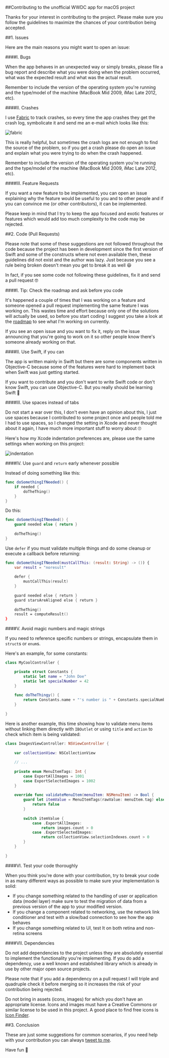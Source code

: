 ##Contributing to the unofficial WWDC app for macOS project

Thanks for your interest in contributing to the project. Please make sure you follow the guidelines to maximize the chances of your contribution being accepted.

##1. Issues

Here are the main reasons you might want to open an issue:

####I. Bugs

When the app behaves in an unexpected way or simply breaks, please file a bug report and describe what you were doing when the problem occurred, what was the expected result and what was the actual result.

Remember to include the version of the operating system you're running and the type/model of the machine (MacBook Mid 2009, iMac Late 2012, etc).

####II. Crashes

I use [Fabric](https://fabric.io) to track crashes, so every time the app crashes they get the crash log, symbolicate it and send me an e-mail which looks like this:

![fabric](screenshots/fabric.png)

This is really helpful, but sometimes the crash logs are not enough to find the source of the problem, so if you get a crash please do open an issue and explain what you were trying to do when the crash happened. 

Remember to include the version of the operating system you're running and the type/model of the machine (MacBook Mid 2009, iMac Late 2012, etc).

####III. Feature Requests

If you want a new feature to be implemented, you can open an issue explaining why the feature would be useful to you and to other people and if you can convince me (or other contributors), it can be implemented.

Please keep in mind that I try to keep the app focused and exotic features or features which would add too much complexity to the code may be rejected.

##2. Code (Pull Requests)

Please note that some of these suggestions are not followed throughout the code because the project has been in development since the first version of Swift and some of the constructs where not even available then, these guidelines did not exist and the author was lazy. Just because you see a rule being broken doesn't mean you get to break it as well 😆

In fact, if you see some code not following these guidelines, fix it and send a pull request 🤓

####I. Tip: Check the roadmap and ask before you code

It's happened a couple of times that I was working on a feature and someone opened a pull request implementing the same feature I was working on. This wastes time and effort because only one of the solutions will actually be used, so before you start coding I suggest you take a look at the [roadmap](ROADMAP.md) to see what I'm working on currently.

If you see an open issue and you want to fix it, reply on the issue announcing that you're going to work on it so other people know there's someone already working on that.

####II. Use Swift, if you can

The app is written mainly in Swift but there are some components written in Objective-C because some of the features were hard to implement back when Swift was just getting started.

If you want to contribute and you don't want to write Swift code or don't know Swift, you can use Objective-C. But you really should be learning Swift 😬

####III. Use spaces instead of tabs

Do not start a war over this, I don't even have an opinion about this, I just use spaces because I contributed to some project once and people told me I had to use spaces, so I changed the setting in Xcode and never thought about it again, I have much more important stuff to worry about 🙄

Here's how my Xcode indentation preferences are, please use the same settings when working on this project:

![indentation](screenshots/indentation.png)

####IV. Use `guard` and `return` early whenever possible

Instead of doing something like this:

```swift
func doSomethingIfNeeded() {
	if needed {
		doTheThing()
	}
}
```

Do this:

```swift
func doSomethingIfNeeded() {
	guard needed else { return }
	
	doTheThing()
}
```

Use `defer` if you must validate multiple things and do some cleanup or execute a callback before returning:

```swift
func doSomethingIfNeeded(mustCallThis: (result: String) -> ()) {
	var result = "noresult"
	
	defer {
		mustCallThis(result)
	}
	
	guard needed else { return }
	guard starsAreAligned else { return }
	
	doTheThing()
	result = computeResult()
}
```

####V. Avoid magic numbers and magic strings

If you need to reference specific numbers or strings, encapsulate them in `struct`s or `enum`s.

Here's an example, for some constants:

```swift
class MyCoolController {

	private struct Constants {
		static let name = "John Doe"
		static let specialNumber = 42
	}
	
	func doTheThingy() {
		return Constants.name + "'s number is " + Constants.specialNumber
	}
	
}
```

Here is another example, this time showing how to validate menu items without linking them directly with `IBOutlet` or using `title` and `action` to check which item is being validated:

```swift
class ImagesViewController: NSViewController {
	
	var collectionView: NSCollectionView
	
	// ...
	
	private enum MenuItemTags: Int {
		case ExportAllImages = 1001
		case ExportSelectedImages = 1002
	}
	
	override func validateMenuItem(menuItem: NSMenuItem) -> Bool {
		guard let itemValue = MenuItemTags(rawValue: menuItem.tag) else {
			return false
		}
		
		switch itemValue {
			case .ExportAllImages:
				return images.count > 0
			case .ExportSelectedImages:
				return collectionView.selectionIndexes.count > 0
		}
	}
	
}
```

####VI. Test your code thoroughly

When you think you're done with your contribution, try to break your code in as many different ways as possible to make sure your implementation is solid:

- If you change something related to the handling of user or application data (model layer) make sure to test the migration of data from a previous version of the app to your modified version.
- If you change a component related to networking, use the network link conditioner and test with a slow/bad connection to see how the app behaves
- If you change something related to UI, test It on both retina and non-retina screens

####VII. Dependencies

Do not add dependencies to the project unless they are absolutely essential to implement the functionality you're implementing. If you do add a dependency, use a well known and established library which is already in use by other major open source projects.

Please note that if you add a dependency on a pull request I will triple and quadruple check it before merging so it increases the risk of your contribution being rejected.

Do not bring in assets (icons, images) for which you don't have an appropriate license. Icons and images must have a Creative Commons or similar license to be used in this project. A good place to find free icons is [Icon Finder](https://iconfinder.com).

##3. Conclusion

These are just some suggestions for common scenarios, if you need help with your contribution you can always [tweet to me](https://twitter.com/_inside).

Have fun 🎉